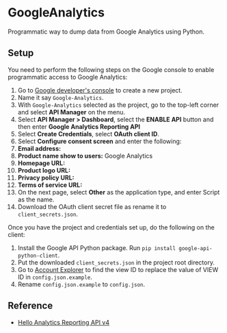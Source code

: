 # GoogleAnalytics

Programmatic way to dump data from Google Analytics using Python.

## Setup

You need to perform the following steps on the Google console to enable programmatic access to Google Analytics:

1. Go to [Google developer's console](https://console.developers.google.com/iam-admin/projects) to create a new project.
1. Name it say `Google-Analytics`.
1. With `Google-Analytics` selected as the project, go to the top-left corner and select **API Manager** on the menu.
1. Select **API Manager > Dashboard**, select the **ENABLE API** button and then enter **Google Analytics Reporting API**
1. Select **Create Credentials**, select **OAuth client ID**.
1. Select **Configure consent screen** and enter the following:
  1. **Email address:** <Default selection>
  1. **Product name show to users:** Google Analytics
  1. **Homepage URL:** <Leave it blank>
  1. **Product logo URL:** <leave it blank>
  1. **Privacy policy URL:** <leave it blank>
  1. **Terms of service URL:** <leave it blank>
1. On the next page, select **Other** as the application type, and enter Script as the name.
1. Download the OAuth client secret file as rename it to `client_secrets.json`.

Once you have the project and credentials set up, do the following on the client:

1. Install the Google API Python package. Run `pip install google-api-python-client`.
1. Put the downloaded `client_secrets.json` in the project root directory.
1. Go to [Account Explorer](https://ga-dev-tools.appspot.com/account-explorer/) to find the view ID to replace the value of VIEW ID in `config.json.example`.
1. Rename `config.json.example` to `config.json`.

## Reference

* [Hello Analytics Reporting API v4](https://developers.google.com/analytics/devguides/reporting/core/v4/quickstart/installed-py)